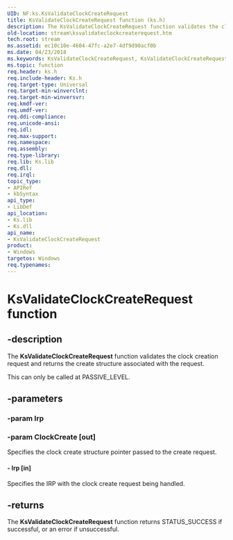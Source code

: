 ```yaml
---
UID: NF:ks.KsValidateClockCreateRequest
title: KsValidateClockCreateRequest function (ks.h)
description: The KsValidateClockCreateRequest function validates the clock creation request and returns the create structure associated with the request.This can only be called at PASSIVE_LEVEL.
old-location: stream\ksvalidateclockcreaterequest.htm
tech.root: stream
ms.assetid: ec10c10e-4604-47fc-a2e7-4df9d90acf0b
ms.date: 04/23/2018
ms.keywords: KsValidateClockCreateRequest, KsValidateClockCreateRequest function [Streaming Media Devices], ks/KsValidateClockCreateRequest, ksfunc_e681d03e-44fb-43fb-b317-dc7e63fe6cb2.xml, stream.ksvalidateclockcreaterequest
ms.topic: function
req.header: ks.h
req.include-header: Ks.h
req.target-type: Universal
req.target-min-winverclnt: 
req.target-min-winversvr: 
req.kmdf-ver: 
req.umdf-ver: 
req.ddi-compliance: 
req.unicode-ansi: 
req.idl: 
req.max-support: 
req.namespace: 
req.assembly: 
req.type-library: 
req.lib: Ks.lib
req.dll: 
req.irql: 
topic_type:
- APIRef
- kbSyntax
api_type:
- LibDef
api_location:
- Ks.lib
- Ks.dll
api_name:
- KsValidateClockCreateRequest
product:
- Windows
targetos: Windows
req.typenames: 
---
```


# KsValidateClockCreateRequest function


## -description


The <b>KsValidateClockCreateRequest</b> function validates the clock creation request and returns the create structure associated with the request.

This can only be called at PASSIVE_LEVEL.


## -parameters




### -param Irp




### -param ClockCreate [out]

Specifies the clock create structure pointer passed to the create request.


#### - lrp [in]

Specifies the IRP with the clock create request being handled.


## -returns



The <b>KsValidateClockCreateRequest</b> function returns STATUS_SUCCESS if successful, or an error if unsuccessful.



